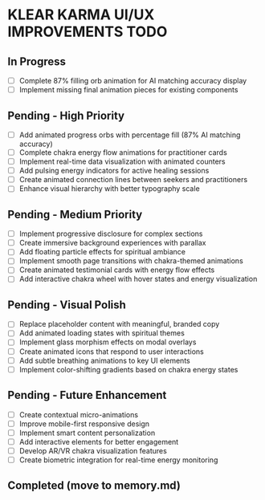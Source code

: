 # KLEAR KARMA UI/UX IMPROVEMENTS TODO

## In Progress
- [ ] Complete 87% filling orb animation for AI matching accuracy display
- [ ] Implement missing final animation pieces for existing components

## Pending - High Priority
- [ ] Add animated progress orbs with percentage fill (87% AI matching accuracy)
- [ ] Complete chakra energy flow animations for practitioner cards
- [ ] Implement real-time data visualization with animated counters
- [ ] Add pulsing energy indicators for active healing sessions
- [ ] Create animated connection lines between seekers and practitioners
- [ ] Enhance visual hierarchy with better typography scale

## Pending - Medium Priority
- [ ] Implement progressive disclosure for complex sections
- [ ] Create immersive background experiences with parallax
- [ ] Add floating particle effects for spiritual ambiance
- [ ] Implement smooth page transitions with chakra-themed animations
- [ ] Create animated testimonial cards with energy flow effects
- [ ] Add interactive chakra wheel with hover states and energy visualization

## Pending - Visual Polish
- [ ] Replace placeholder content with meaningful, branded copy
- [ ] Add animated loading states with spiritual themes
- [ ] Implement glass morphism effects on modal overlays
- [ ] Create animated icons that respond to user interactions
- [ ] Add subtle breathing animations to key UI elements
- [ ] Implement color-shifting gradients based on chakra energy states

## Pending - Future Enhancement
- [ ] Create contextual micro-animations
- [ ] Improve mobile-first responsive design
- [ ] Implement smart content personalization
- [ ] Add interactive elements for better engagement
- [ ] Develop AR/VR chakra visualization features
- [ ] Create biometric integration for real-time energy monitoring

## Completed (move to memory.md)